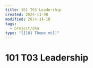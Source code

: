 ```yaml
---
title: 101 T03 Leadership
created: 2024-11-08
modified: 2024-11-18
tags:
  - project/dma
type: "[[101 Theme.md]]"
---
```

# 101 T03 Leadership
